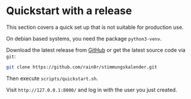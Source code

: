 # Quickstart with a release

This section covers a quick set up that is not suitable for production use.

On debian based systems, you need the package `python3-venv`.

Download the latest release from [GitHub](https://github.com/rain0r/stimmungskalender/releases) or get the latest source code via `git`:

```sh
git clone https://github.com/rain0r/stimmungskalender.git
```

Then execute `scripts/quickstart.sh`.

Visit `http://127.0.0.1:8000/` and log in with the user you just created.